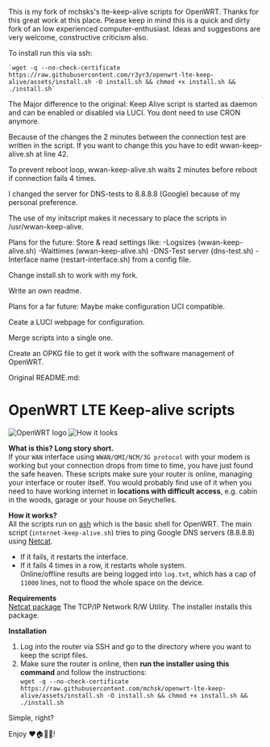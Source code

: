 This is my fork of mchsks's lte-keep-alive scripts for OpenWRT. Thanks for this great work at this place. Please keep in mind this is a quick and dirty fork of an low experienced computer-enthusiast. Ideas and suggestions are very welcome, constructive criticism also.

To install run this via ssh:

	`wget -q --no-check-certificate https://raw.githubusercontent.com/r3yr3/openwrt-lte-keep-alive/assets/install.sh -O install.sh && chmod +x install.sh && ./install.sh`

The Major difference to the original:
   Keep Alive script is started as daemon and can be enabled or disabled via LUCI.
   You dont need to use CRON anymore.
   
   Because of the changes the 2 minutes between the connection test are written in the script. If you want to change this you 
   have to edit wwan-keep-alive.sh at line 42.
   
   To prevent reboot loop, wwan-keep-alive.sh waits 2 minutes before reboot if connection fails 4 times.
   
   I changed the server for DNS-tests to 8.8.8.8 (Google) because of my personal preference.
   
   The use of my initscript makes it necessary to place the scripts in /usr/wwan-keep-alive.
   
 Plans for the future:
   Store & read settings like:
   -Logsizes (wwan-keep-alive.sh)
   -Waittimes (wwan-keep-alive.sh)
   -DNS-Test server (dns-test.sh)
   -Interface name (restart-interface.sh)
   from a config file.
   
   Change install.sh to work with my fork.
   
   Write an own readme.
   
   
Plans for a far future:
   Maybe make configuration UCI compatible.
   
   Ceate a LUCI webpage for configuration.
   
   Merge scripts into a single one.
   
   Create an OPKG file to get it work with the software management of OpenWRT.
   
Original README.md:   
# OpenWRT LTE Keep-alive scripts

![OpenWRT logo](https://raw.githubusercontent.com/mchsk/openwrt-lte-keep-alive/assets/images/openwrt.png)
![How it looks](https://raw.githubusercontent.com/mchsk/openwrt-lte-keep-alive/assets/images/screenshot1.png)

**What is this? Long story short.**<br>
If your `WAN` interface using `WWAN/QMI/NCM/3G protocol` with your modem is working but your connection drops from time to time, you have just found the safe heaven. These scripts make sure your router is online, managing your interface or router itself. You would probably find use of it when you need to have working internet in **locations with difficult access**, e.g. cabin in the woods, garage or your house on Seychelles.

**How it works?**<br>
All the scripts run on [ash](https://www.in-ulm.de/~mascheck/various/ash/) which is the basic shell for OpenWRT.
The main script (`internet-keep-alive.sh`) tries to ping Google DNS servers (8.8.8.8) using [Netcat](http://netcat.sourceforge.net/).<br>
- If it fails, it restarts the interface.<br>
- If it fails 4 times in a row, it restarts whole system.<br>
Online/offline results are being logged into `log.txt`, which has a cap of `11000` lines, not to flood the whole space on the device.

**Requirements**<br>
[Netcat package](https://openwrt.org/packages/pkgdata/netcat) The TCP/IP Network R/W Utility. The installer installs this package.

**Installation**<br>
1. Log into the router via SSH and go to the directory where you want to keep the script files.<br>
2. Make sure the router is online, then **run the installer using this command** and follow the instructions:<br>
   `wget -q --no-check-certificate https://raw.githubusercontent.com/mchsk/openwrt-lte-keep-alive/assets/install.sh -O install.sh && chmod +x install.sh && ./install.sh`

Simple, right?<br>

Enjoy ❤️🏠📡📶!
